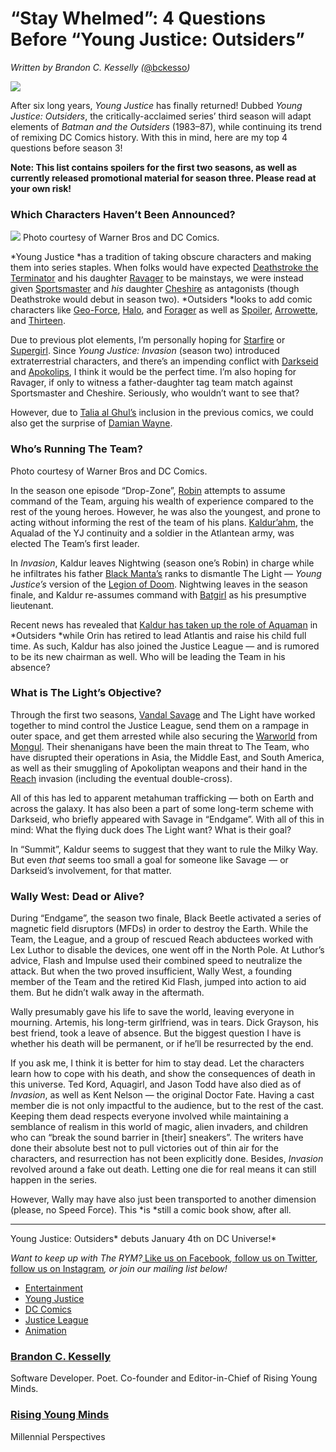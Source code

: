 # “Stay Whelmed”: 4 Questions Before “Young Justice: Outsiders”

*Written by Brandon C. Kesselly
(*[@bckesso](https://twitter.com/bckesso?lang=en)*)*

![](https://cdn-images-1.medium.com/max/1200/0*yNGx5ZMqYyI7QMIa)

After six long years, *Young Justice* has finally returned! Dubbed *Young
Justice: Outsiders*, the critically-acclaimed series’ third season will adapt
elements of *Batman and the Outsiders* (1983–87), while continuing its trend of
remixing DC Comics history. With this in mind, here are my top 4 questions
before season 3!

**Note: This list contains spoilers for the first two seasons, as well as
currently released promotional material for season three. Please read at your
own risk!**

### Which Characters Haven’t Been Announced?

![](https://cdn-images-1.medium.com/max/1200/0*6mPPmbBXteiDcA7Y)
<span class="figcaption_hack">Photo courtesy of Warner Bros and DC Comics.</span>

*Young Justice *has a tradition of taking obscure characters and making them
into series staples. When folks would have expected [Deathstroke the
Terminator](https://en.wikipedia.org/wiki/Deathstroke) and his daughter
[Ravager](https://en.wikipedia.org/wiki/Ravager_(DC_Comics)) to be mainstays, we
were instead given [Sportsmaster](https://en.wikipedia.org/wiki/Sportsmaster)
and *his* daughter [Cheshire](https://en.wikipedia.org/wiki/Cheshire_(comics))
as antagonists (though Deathstroke would debut in season two). *Outsiders *looks
to add comic characters like
[Geo-Force](https://en.wikipedia.org/wiki/Geo-Force),
[Halo](https://en.wikipedia.org/wiki/Halo_(comics)), and
[Forager](https://en.wikipedia.org/wiki/Forager_(comics)) as well as
[Spoiler](https://en.wikipedia.org/wiki/Stephanie_Brown_(comics)),
[Arrowette](https://en.wikipedia.org/wiki/Arrowette), and
[Thirteen](https://en.wikipedia.org/wiki/Traci_Thirteen).

Due to previous plot elements, I’m personally hoping for
[Starfire](https://en.wikipedia.org/wiki/Starfire_(Teen_Titans)) or
[Supergirl](https://en.wikipedia.org/wiki/Supergirl). Since *Young Justice:
Invasion* (season two) introduced extraterrestrial characters, and there’s an
impending conflict with [Darkseid](https://en.wikipedia.org/wiki/Darkseid) and
[Apokolips](https://en.wikipedia.org/wiki/Apokolips), I think it would be the
perfect time. I’m also hoping for Ravager, if only to witness a father-daughter
tag team match against Sportsmaster and Cheshire. Seriously, who wouldn’t want
to see that?

However, due to [Talia al Ghul’s](https://en.wikipedia.org/wiki/Talia_al_Ghul)
inclusion in the previous comics, we could also get the surprise of [Damian
Wayne](https://en.wikipedia.org/wiki/Damian_Wayne).

### Who’s Running The Team?

<span class="figcaption_hack">Photo courtesy of Warner Bros and DC Comics.</span>

In the season one episode “Drop-Zone”,
[Robin](https://en.wikipedia.org/wiki/Dick_Grayson) attempts to assume command
of the Team, arguing his wealth of experience compared to the rest of the young
heroes. However, he was also the youngest, and prone to acting without informing
the rest of the team of his plans.
[Kaldur’ahm](https://en.wikipedia.org/wiki/Aqualad_(Kaldur'ahm)), the Aqualad of
the YJ continuity and a soldier in the Atlantean army, was elected The Team’s
first leader.

In *Invasion*, Kaldur leaves Nightwing (season one’s Robin) in charge while he
infiltrates his father [Black
Manta’s](https://en.wikipedia.org/wiki/Black_Manta) ranks to dismantle The Light
— *Young Justice’s* version of the [Legion of
Doom](https://en.wikipedia.org/wiki/Legion_of_Doom). Nightwing leaves in the
season finale, and Kaldur re-assumes command with
[Batgirl](https://en.wikipedia.org/wiki/Barbara_Gordon) as his presumptive
lieutenant.

Recent news has revealed that [Kaldur has taken up the role of
Aquaman](https://ew.com/tv/2018/12/20/young-justice-first-look-new-aquaman/) in
*Outsiders *while Orin has retired to lead Atlantis and raise his child full
time. As such, Kaldur has also joined the Justice League — and is rumored to be
its new chairman as well. Who will be leading the Team in his absence?

### What is The Light’s Objective?

Through the first two seasons, [Vandal
Savage](https://en.wikipedia.org/wiki/Vandal_Savage) and The Light have worked
together to mind control the Justice League, send them on a rampage in outer
space, and get them arrested while also securing the
[Warworld](https://en.wikipedia.org/wiki/Warworld) from
[Mongul](https://en.wikipedia.org/wiki/Mongul). Their shenanigans have been the
main threat to The Team, who have disrupted their operations in Asia, the Middle
East, and South America, as well as their smuggling of Apokoliptan weapons and
their hand in the [Reach](https://en.wikipedia.org/wiki/Reach_(comics)) invasion
(including the eventual double-cross).

All of this has led to apparent metahuman trafficking — both on Earth and across
the galaxy. It has also been a part of some long-term scheme with Darkseid, who
briefly appeared with Savage in “Endgame”. With all of this in mind: What the
flying duck does The Light want? What is their goal?

In “Summit”, Kaldur seems to suggest that they want to rule the Milky Way. But
even *that* seems too small a goal for someone like Savage — or Darkseid’s
involvement, for that matter.

### Wally West: Dead or Alive?

During “Endgame”, the season two finale, Black Beetle activated a series of
magnetic field disruptors (MFDs) in order to destroy the Earth. While the Team,
the League, and a group of rescued Reach abductees worked with Lex Luthor to
disable the devices, one went off in the North Pole. At Luthor’s advice, Flash
and Impulse used their combined speed to neutralize the attack. But when the two
proved insufficient, Wally West, a founding member of the Team and the retired
Kid Flash, jumped into action to aid them. But he didn’t walk away in the
aftermath.

Wally presumably gave his life to save the world, leaving everyone in mourning.
Artemis, his long-term girlfriend, was in tears. Dick Grayson, his best friend,
took a leave of absence. But the biggest question I have is whether his death
will be permanent, or if he’ll be resurrected by the end.

If you ask me, I think it is better for him to stay dead. Let the characters
learn how to cope with his death, and show the consequences of death in this
universe. Ted Kord, Aquagirl, and Jason Todd have also died as of *Invasion*, as
well as Kent Nelson — the original Doctor Fate. Having a cast member die is not
only impactful to the audience, but to the rest of the cast. Keeping them dead
respects everyone involved while maintaining a semblance of realism in this
world of magic, alien invaders, and children who can “break the sound barrier in
[their] sneakers”. The writers have done their absolute best not to pull
victories out of thin air for the characters, and resurrection has not been
explicitly done. Besides, *Invasion* revolved around a fake out death. Letting
one die for real means it can still happen in the series.

However, Wally may have also just been transported to another dimension (please,
no Speed Force). This *is *still a comic book show, after all.

*****

Young Justice: Outsiders* debuts January 4th on DC Universe!*

*Want to keep up with The RYM?*[ Like us on
Facebook](https://www.facebook.com/risingyoungminds)*,*[ follow us on
Twitter](https://twitter.com/the_rym)*,*[ follow us on
Instagram](https://www.instagram.com/risingyoungminds/)*, or join our mailing
list below!*

* [Entertainment](https://risingyoungminds.com/tagged/entertainment?source=post)
* [Young Justice](https://risingyoungminds.com/tagged/young-justice?source=post)
* [DC Comics](https://risingyoungminds.com/tagged/dc-comics?source=post)
* [Justice League](https://risingyoungminds.com/tagged/justice-league?source=post)
* [Animation](https://risingyoungminds.com/tagged/animation?source=post)

### [Brandon C. Kesselly](https://risingyoungminds.com/@BCKesso)

Software Developer. Poet. Co-founder and Editor-in-Chief of Rising Young Minds.

### [Rising Young Minds](https://risingyoungminds.com/?source=footer_card)

Millennial Perspectives
